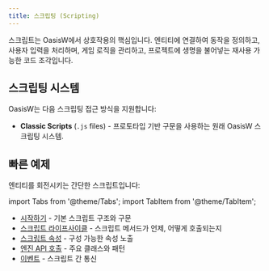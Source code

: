 ```yaml
---
title: 스크립팅 (Scripting)
---
```


스크립트는 OasisW에서 상호작용의 핵심입니다. 엔티티에 연결하여 동작을 정의하고, 사용자 입력을 처리하며, 게임 로직을 관리하고, 프로젝트에 생명을 불어넣는 재사용 가능한 코드 조각입니다.

## 스크립팅 시스템

OasisW는 다음 스크립팅 접근 방식을 지원합니다:

<!-- * **ESM Scripts** (`.mjs` files) - Modern ES Module-based scripts using class syntax. **Recommended for new projects.** -->
* **Classic Scripts** (`.js` files) - 프로토타입 기반 구문을 사용하는 원래 OasisW 스크립팅 시스템.

<!-- Both systems can coexist in the same project, allowing you to migrate gradually or use whichever approach fits your needs. -->

## 빠른 예제

엔티티를 회전시키는 간단한 스크립트입니다:

import Tabs from '@theme/Tabs';
import TabItem from '@theme/TabItem';

<Tabs defaultValue="classic" groupId='script-code'>
<!-- <TabItem value="esm" label="ESM (Recommended)">

```javascript
import { Script } from 'playcanvas';

export class Rotate extends Script {
    static scriptName = 'rotate';

    /** @attribute */
    speed = 10;

    update(dt) {
        this.entity.rotate(0, this.speed * dt, 0);
    }
}
```

</TabItem> -->
<TabItem value="classic" label="Classic">

```javascript
var Rotate = pc.createScript('rotate');

Rotate.attributes.add('speed', { type: 'number', default: 10 });

Rotate.prototype.update = function(dt) {
    this.entity.rotate(0, this.speed * dt, 0);
};
```

</TabItem>
</Tabs>

## 학습할 내용

### [기본 사항](/user-manual/scripting/fundamentals/index.md)

모든 OasisW 스크립트에 적용되는 핵심 개념들:

<!-- * [ESM Scripts](/user-manual/scripting/fundamentals/esm-scripts.md) - Modern scripting with ES Modules -->
* [시작하기](/user-manual/scripting/fundamentals/getting-started.md) - 기본 스크립트 구조와 구문
* [스크립트 라이프사이클](/user-manual/scripting/fundamentals/script-lifecycle.md) - 스크립트 메서드가 언제, 어떻게 호출되는지
* [스크립트 속성](/user-manual/scripting/fundamentals/script-attributes/index.md) - 구성 가능한 속성 노출
* [엔진 API 호출](/user-manual/scripting/fundamentals/engine-api.md) - 주요 클래스와 패턴
* [이벤트](/user-manual/scripting/fundamentals/events.md) - 스크립트 간 통신

<!-- ### [디버깅](/user-manual/scripting/debugging/index.md) -->

<!-- 스크립트 문제 해결을 위한 도구와 기법: -->

<!-- * [콘솔 로깅](/user-manual/scripting/debugging/console-logging.md) - 콘솔 출력을 통한 기본 디버깅 -->
<!-- * [브라우저 개발자 도구](/user-manual/scripting/debugging/browser-dev-tools.md) - 고급 디버깅 기법 -->

<!-- :::tip

OasisW 스크립팅이 처음이신가요? 기본을 배우기 위해 [시작하기](/user-manual/scripting/fundamentals/getting-started.md)부터 시작한 다음, 현대적인 접근 방식을 위해 [ESM Scripts](/user-manual/scripting/fundamentals/esm-scripts.md)를 탐색해보세요.

::: -->
